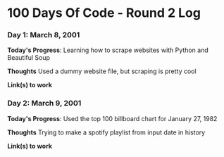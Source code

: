 # 100 Days Of Code - Round 2 Log

### Day 1: March 8, 2001

**Today's Progress**:
Learning how to scrape websites with Python and Beautiful Soup

**Thoughts**
Used a dummy website file, but scraping is pretty cool

**Link(s) to work**

### Day 2: March 9, 2001

**Today's Progress**:
Used the top 100 billboard chart for January 27, 1982

**Thoughts**
Trying to make a spotify playlist from input date in history

**Link(s) to work**
